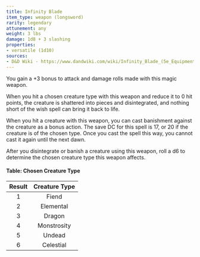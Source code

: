```yaml
---
title: Infinity Blade
item_type: weapon (longsword)
rarity: legendary
attunement: any
weight: 3 lbs
damage: 1d8 + 3 slashing
properties:
- versatile (1d10)
sources:
- D&D Wiki - https://www.dandwiki.com/wiki/Infinity_Blade_(5e_Equipment)
---
```


You gain a +3 bonus to attack and damage rolls made with this magic weapon.

When you hit a chosen creature type with this weapon and reduce it to 0 hit points, the creature is shattered into pieces and disintegrated, and nothing short of the wish spell can bring it back to life.

When you hit a creature with this weapon, you can cast banishment against the creature as a bonus action. The save DC for this spell is 17, or 20 if the creature is of the chosen type. Once you cast the spell this way, you cannot cast it again until the next dawn.

After you disintegrate or banish a creature using this weapon, roll a d6 to determine the chosen creature type this weapon affects.

#### Table: Chosen Creature Type

| Result | Creature Type |
| :----: | :-----------: |
|   1    |     Fiend     |
|   2    |   Elemental   |
|   3    |    Dragon     |
|   4    |  Monstrosity  |
|   5    |    Undead     |
|   6    |   Celestial   |
